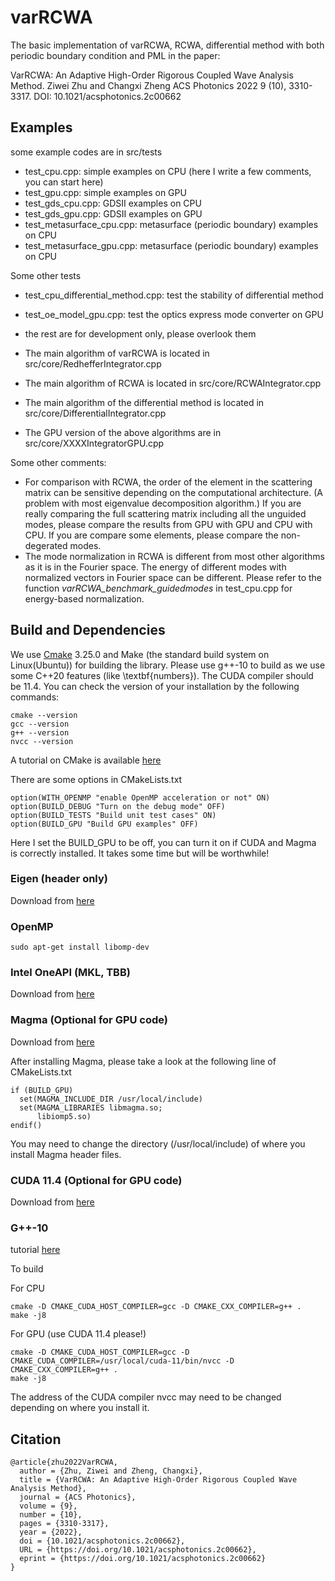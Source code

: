 # varRCWA

The basic implementation of varRCWA, RCWA, differential method with both periodic boundary condition and PML in the paper:

VarRCWA: An Adaptive High-Order Rigorous Coupled Wave Analysis Method. Ziwei Zhu and Changxi Zheng
ACS Photonics 2022 9 (10), 3310-3317. DOI: 10.1021/acsphotonics.2c00662

## Examples

some example codes are in src/tests

- test_cpu.cpp: simple examples on CPU (here I write a few comments, you can start here)
- test_gpu.cpp: simple examples on GPU
- test_gds_cpu.cpp: GDSII examples on CPU
- test_gds_gpu.cpp: GDSII examples on GPU
- test_metasurface_cpu.cpp: metasurface (periodic boundary) examples on CPU
- test_metasurface_gpu.cpp: metasurface (periodic boundary) examples on CPU

Some other tests
- test_cpu_differential_method.cpp: test the stability of differential method
- test_oe_model_gpu.cpp: test the optics express mode converter on GPU
- the rest are for development only, please overlook them

- The main algorithm of varRCWA is located in src/core/RedhefferIntegrator.cpp
- The main algorithm of RCWA is located in src/core/RCWAIntegrator.cpp
- The main algorithm of the differential method is located in src/core/DifferentialIntegrator.cpp
- The GPU version of the above algorithms are in src/core/XXXXIntegratorGPU.cpp

Some other comments:
- For comparison with RCWA, the order of the element in the scattering matrix can be sensitive depending on the computational architecture. (A problem with most eigenvalue decomposition algorithm.) If you are really comparing the full scattering matrix including all the unguided modes, please compare the results from GPU with GPU and CPU with CPU. If you are compare some elements, please compare the non-degerated modes.
- The mode normalization in RCWA is different from most other algorithms as it is in the Fourier space. The energy of different modes with normalized vectors in Fourier space can be different. Please refer to the function *varRCWA_benchmark_guidedmodes* in test_cpu.cpp for energy-based normalization.


## Build and Dependencies

We use [Cmake](https://cmake.org/download/) 3.25.0 and Make (the standard build system on Linux(Ubuntu)) for building the library. Please use g++-10 to build as we use some C++20 features (like \textbf{numbers}). The CUDA compiler should be 11.4. You can check the version of your installation by the following commands:

```
cmake --version
gcc --version
g++ --version
nvcc --version
```

A tutorial on CMake is available [here](https://cmake.org/cmake/help/latest/guide/tutorial/index.html)

There are some options in CMakeLists.txt
```
option(WITH_OPENMP "enable OpenMP acceleration or not" ON)
option(BUILD_DEBUG "Turn on the debug mode" OFF)
option(BUILD_TESTS "Build unit test cases" ON)
option(BUILD_GPU "Build GPU examples" OFF)
```

Here I set the BUILD_GPU to be off, you can turn it on if CUDA and Magma is correctly installed. It takes some time but will be worthwhile!

### Eigen (header only)

Download from [here](https://eigen.tuxfamily.org/index.php?title=Main_Page)

### OpenMP

```sudo apt-get install libomp-dev```

### Intel OneAPI (MKL, TBB)

Download from [here](https://www.intel.com/content/www/us/en/developer/tools/oneapi/base-toolkit-download.html)


### Magma (Optional for GPU code)

Download from [here](https://bitbucket.org/icl/magma/src/master/)

After installing Magma, please take a look at the following line of CMakeLists.txt
```
if (BUILD_GPU)
  set(MAGMA_INCLUDE_DIR /usr/local/include)
  set(MAGMA_LIBRARIES libmagma.so;
      libiomp5.so)
endif()
```
You may need to change the directory (/usr/local/include) of where you install Magma header files. 

### CUDA 11.4 (Optional for GPU code)

Download from [here](https://developer.nvidia.com/cuda-downloads)

### G++-10
tutorial [here](https://askubuntu.com/questions/1192955/how-to-install-g-10-on-ubuntu-18-04)


To build

For CPU
```
cmake -D CMAKE_CUDA_HOST_COMPILER=gcc -D CMAKE_CXX_COMPILER=g++ .
make -j8
```

For GPU (use CUDA 11.4 please!)

```
cmake -D CMAKE_CUDA_HOST_COMPILER=gcc -D CMAKE_CUDA_COMPILER=/usr/local/cuda-11/bin/nvcc -D CMAKE_CXX_COMPILER=g++ .
make -j8
```
The address of the CUDA compiler nvcc may need to be changed depending on where you install it. 

## Citation

```
@article{zhu2022VarRCWA,
  author = {Zhu, Ziwei and Zheng, Changxi},
  title = {VarRCWA: An Adaptive High-Order Rigorous Coupled Wave Analysis Method},
  journal = {ACS Photonics},
  volume = {9},
  number = {10},
  pages = {3310-3317},
  year = {2022},
  doi = {10.1021/acsphotonics.2c00662},
  URL = {https://doi.org/10.1021/acsphotonics.2c00662},
  eprint = {https://doi.org/10.1021/acsphotonics.2c00662}
}
```